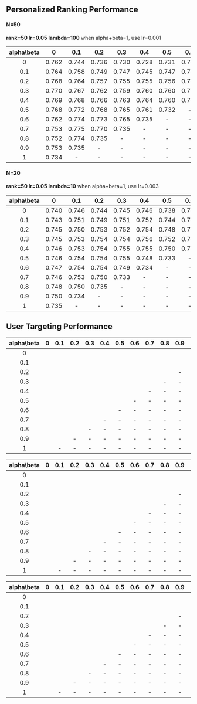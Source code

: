 
## Personalized Ranking Performance 
 
#### N=50 
 
 **rank=50 lr=0.05 lambda=100**  when alpha+beta=1, use lr=0.001

|alpha\beta| 0     |  0.1  |	0.2  |	0.3  |  0.4  |	0.5  |	0.6  |  0.7  |	0.8  |  0.9  |	 1   |
  |:---:  | :---: | :---: | :---: | :---: | :---: | :---: | :---: | :---: | :---: | :---: | :---: |
  |    0   | 0.762 | 0.744 | 0.736 | 0.730 | 0.728 | 0.731 | 0.723 | 0.718 | 0.712 | 0.650 | 0.518 |
  |   0.1  | 0.764 | 0.758 | 0.749 | 0.747 | 0.745 | 0.747 | 0.750 | 0.744 | 0.737 | 0.678 | - | 
  |   0.2  | 0.768 | 0.764 | 0.757 | 0.755 | 0.755 | 0.756 | 0.756 | 0.757 | 0.710 | - | - |
  |   0.3  | 0.770 | 0.767 | 0.762 | 0.759 | 0.760 | 0.760 | 0.758 | 0.715 | - | - | - |
  |   0.4  | 0.769 | 0.768 | 0.766 | 0.763 | 0.764 | 0.760 | 0.725 | - | - | - | - |
  |   0.5  | 0.768 | 0.772 | 0.768 | 0.765 | 0.761 | 0.732 | - | - | - | - | - |
  |   0.6  | 0.762 | 0.774 | 0.773 | 0.765 | 0.735 | - | - | - | - | - | - |
  |   0.7  | 0.753 | 0.775 | 0.770 | 0.735 | - | - | - | - | - | - | - |
  |   0.8  | 0.752 | 0.774 | 0.735 | - | - | - | - | - | - | - | - |
  |   0.9  | 0.753 | 0.735 | - | - | - | - | - | - | - | - | - |
  |    1   | 0.734 | - | - | - | - | - | - | - | - | - | - |

#### N=20  

  **rank=50 lr=0.05 lambda=10**  when alpha+beta=1, use lr=0.003
 
|alpha\beta| 0     |  0.1  |	0.2  |	0.3  |  0.4  |	0.5  |	0.6  |  0.7  |	0.8  |  0.9  |	 1   |
  |:---:  | :---: | :---: | :---: | :---: | :---: | :---: | :---: | :---: | :---: | :---: | :---: |
  |    0   | 0.740 | 0.746 | 0.744 | 0.745 | 0.746 | 0.738 | 0.740 | 0.743 | 0.745 | 0.711 | 0.542  |
  |   0.1  | 0.743 | 0.751 | 0.749 | 0.751 | 0.752 | 0.744 | 0.745 | 0.749 | 0.729 | 0.721 | - | 
  |   0.2  | 0.745 | 0.750 | 0.753 | 0.752 | 0.754 | 0.748 | 0.751 | 0.742 | 0.729 | - | - |
  |   0.3  | 0.745 | 0.753 | 0.754 | 0.754 | 0.756 | 0.752 | 0.746 | 0.730 | - | - | - |
  |   0.4  | 0.746 | 0.753 | 0.754 | 0.755 | 0.755 | 0.750 | 0.731 | - | - | - | - |
  |   0.5  | 0.746 | 0.754 | 0.754 | 0.755 | 0.748 | 0.733 | - | - | - | - | - |
  |   0.6  | 0.747 | 0.754 | 0.754 | 0.749 | 0.734 | - | - | - | - | - | - |
  |   0.7  | 0.746 | 0.753 | 0.750 | 0.733 | - | - | - | - | - | - | - |
  |   0.8  | 0.748 | 0.750 | 0.735 | - | - | - | - | - | - | - | - |
  |   0.9  | 0.750 | 0.734 | - | - | - | - | - | - | - | - | - |
  |    1   | 0.735 | - | - | - | - | - | - | - | - | - | - |
  
  
## User Targeting Performance  
  
  
  
|alpha\beta| 0     |  0.1  |	0.2  |	0.3  |  0.4  |	0.5  |	0.6  |  0.7  |	0.8  |  0.9  |	 1   |
  |:---:  | :---: | :---: | :---: | :---: | :---: | :---: | :---: | :---: | :---: | :---: | :---: |
  |    0   |  |  |  |  |  |  |  |  |  |  |  |
  |   0.1  |  |  |  |  |  |  |  |  |  |  | - | 
  |   0.2  |  |  |  |  |  |  |  |  |  | - | - |
  |   0.3  |  |  |  |  |  |  |  |  | - | - | - |
  |   0.4  |  |  |  |  |  |  |  | - | - | - | - |
  |   0.5  |  |  |  |  |  |  | - | - | - | - | - |
  |   0.6  |  |  |  |  |  | - | - | - | - | - | - |
  |   0.7  |  |  |  |  | - | - | - | - | - | - | - |
  |   0.8  |  |  |  | - | - | - | - | - | - | - | - |
  |   0.9  |  |  | - | - | - | - | - | - | - | - | - |
  |    1   |  | - | - | - | - | - | - | - | - | - | - |
  
  
  |alpha\beta| 0     |  0.1  |	0.2  |	0.3  |  0.4  |	0.5  |	0.6  |  0.7  |	0.8  |  0.9  |	 1   |
  |:---:  | :---: | :---: | :---: | :---: | :---: | :---: | :---: | :---: | :---: | :---: | :---: |
  |    0   |  |  |  |  |  |  |  |  |  |  |  |
  |   0.1  |  |  |  |  |  |  |  |  |  |  | - | 
  |   0.2  |  |  |  |  |  |  |  |  |  | - | - |
  |   0.3  |  |  |  |  |  |  |  |  | - | - | - |
  |   0.4  |  |  |  |  |  |  |  | - | - | - | - |
  |   0.5  |  |  |  |  |  |  | - | - | - | - | - |
  |   0.6  |  |  |  |  |  | - | - | - | - | - | - |
  |   0.7  |  |  |  |  | - | - | - | - | - | - | - |
  |   0.8  |  |  |  | - | - | - | - | - | - | - | - |
  |   0.9  |  |  | - | - | - | - | - | - | - | - | - |
  |    1   |  | - | - | - | - | - | - | - | - | - | - |
  
  
  |alpha\beta| 0     |  0.1  |	0.2  |	0.3  |  0.4  |	0.5  |	0.6  |  0.7  |	0.8  |  0.9  |	 1   |
  |:---:  | :---: | :---: | :---: | :---: | :---: | :---: | :---: | :---: | :---: | :---: | :---: |
  |    0   |  |  |  |  |  |  |  |  |  |  |  |
  |   0.1  |  |  |  |  |  |  |  |  |  |  | - | 
  |   0.2  |  |  |  |  |  |  |  |  |  | - | - |
  |   0.3  |  |  |  |  |  |  |  |  | - | - | - |
  |   0.4  |  |  |  |  |  |  |  | - | - | - | - |
  |   0.5  |  |  |  |  |  |  | - | - | - | - | - |
  |   0.6  |  |  |  |  |  | - | - | - | - | - | - |
  |   0.7  |  |  |  |  | - | - | - | - | - | - | - |
  |   0.8  |  |  |  | - | - | - | - | - | - | - | - |
  |   0.9  |  |  | - | - | - | - | - | - | - | - | - |
  |    1   |  | - | - | - | - | - | - | - | - | - | - |
  
  

